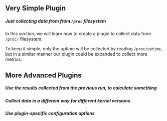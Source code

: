 Very Simple Plugin
------------------
##### Just collecting data from from `/proc` filesystem

In this section, we will learn how to create a plugin to collect data from `/proc/` filesystem.

To keep it simple, only the uptime will be collected by reading `/proc/uptime`, but in a similar manner our plugin could be expanded to collect more metrics.

More Advanced Plugins
---------------------
##### Use the results collected from the previous run, to calculate something

##### Collect data in a different way for different kernel versions

##### Use plugin-specific configuration options